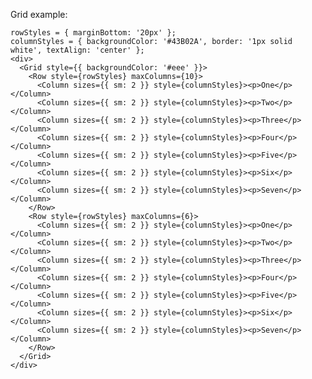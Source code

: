 Grid example:

    rowStyles = { marginBottom: '20px' };
    columnStyles = { backgroundColor: '#43B02A', border: '1px solid white', textAlign: 'center' };
    <div>
      <Grid style={{ backgroundColor: '#eee' }}>
        <Row style={rowStyles} maxColumns={10}>
          <Column sizes={{ sm: 2 }} style={columnStyles}><p>One</p></Column>
          <Column sizes={{ sm: 2 }} style={columnStyles}><p>Two</p></Column>
          <Column sizes={{ sm: 2 }} style={columnStyles}><p>Three</p></Column>
          <Column sizes={{ sm: 2 }} style={columnStyles}><p>Four</p></Column>
          <Column sizes={{ sm: 2 }} style={columnStyles}><p>Five</p></Column>
          <Column sizes={{ sm: 2 }} style={columnStyles}><p>Six</p></Column>
          <Column sizes={{ sm: 2 }} style={columnStyles}><p>Seven</p></Column>
        </Row>
        <Row style={rowStyles} maxColumns={6}>
          <Column sizes={{ sm: 2 }} style={columnStyles}><p>One</p></Column>
          <Column sizes={{ sm: 2 }} style={columnStyles}><p>Two</p></Column>
          <Column sizes={{ sm: 2 }} style={columnStyles}><p>Three</p></Column>
          <Column sizes={{ sm: 2 }} style={columnStyles}><p>Four</p></Column>
          <Column sizes={{ sm: 2 }} style={columnStyles}><p>Five</p></Column>
          <Column sizes={{ sm: 2 }} style={columnStyles}><p>Six</p></Column>
          <Column sizes={{ sm: 2 }} style={columnStyles}><p>Seven</p></Column>
        </Row>
      </Grid>
    </div>
